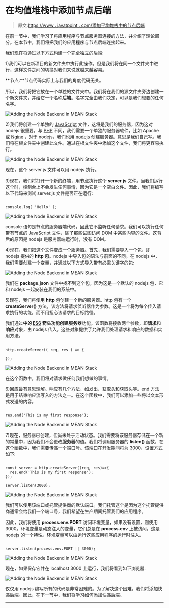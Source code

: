 # 在均值堆栈中添加节点后端

> 原文:[https://www . javatpoint . com/添加平均堆栈中的节点后端](https://www.javatpoint.com/adding-the-node-backend-in-mean-stack)

在前一节中，我们学习了将应用程序与节点服务器连接的方法，并介绍了理论部分。在本节中，我们将把我们的应用程序与节点后端连接起来。

我们现在将通过以下方式构建一个完全独立的后端:

1)我们可以在新项目的新文件夹中执行此操作。但是我们将在同一个文件夹中进行，这样文件之间的切换对我们来说就越来越容易。

**节点:**节点代码实际上与我们的角度代码无关。

所以，我们将把它放在一个单独的文件夹中。我们将在我们的源文件夹旁边创建一个新文件夹，并给它一个名称**后端**。名字完全由我们决定，可以是我们想要的任何名字。

![Adding the Node Backend in MEAN Stack](../Images/e0567ca922cf3a0473243744f2080c5b.png)

2)我们将创建一个单独的 [JavaScript](https://www.javatpoint.com/javascript-tutorial) 文件，这将是我们的服务器，因为这对 nodejs 很重要。与 [PHP](https://www.javatpoint.com/php-tutorial) 不同，我们需要一个单独的服务器软件，比如 Apache 或 [Nginx](https://www.javatpoint.com/nginx-tutorial) ，对于 nodejs，我们也用 [nodejs](https://www.javatpoint.com/nodejs-tutorial) 创建服务器。意思是我们自己写。我们将在根文件夹中创建此文件。通过在根文件夹中添加这个文件，我们将更容易执行。

![Adding the Node Backend in MEAN Stack](../Images/ac306cde91361edcc42db00292c6fb9b.png)

现在，这个 server.js 文件可以用 nodejs 执行。

3)现在，我们将打开一个新的终端，用节点执行这个 **server.js** 文件。当我们运行这个时，控制台上不会发生任何事情，因为它是一个空白文件。因此，我们将编写以下代码来测试 server.js 文件是否正在运行:

```

console.log( 'Hello' );

```

![Adding the Node Backend in MEAN Stack](../Images/484e773c45ff12d84f0ef5749f251f5a.png)

console 语句是节点的服务器端代码，因此它不监听任何请求。我们可以执行任何带有节点的 JavaScript 文件，除了那些试图访问 DOM 中某些内容的文件。这背后的原因是 nodejs 是服务器端运行时，没有 DOM。

4)现在，我们把这个文件变成一个服务器。首先，我们需要导入一个包，即 nodejs 提供的 **http 包**。nodejs 中导入包的语法与前面的不同。在 nodejs 中，我们需要创建一个变量，并通过以下方式导入带有必需关键字的包:

![Adding the Node Backend in MEAN Stack](../Images/9d38a982110523270fbe9bc905f42a6b.png)

我们在 **package.json** 文件中找不到这个包，因为这是一个默认的 nodejs 包，它和 nodejs 一起安装在我们的系统中。

5)现在，我们将使用 **http** 包创建一个新的服务器。http 包有一个 **createServer()** 方法，该方法将请求侦听器作为参数。这是一个将为每个传入请求执行的功能，而不用担心该请求的目标路径。

我们通过**中的 [ES6](https://www.javatpoint.com/es6) 箭头功能创建服务器**功能。该函数将接收两个参数，即**请求**和**响应**对象，由 nodejs 传入。这些对象提供了允许我们处理请求和响应的数据和实用方法。

```

http.createServer(( req, res ) => { 

});

```

![Adding the Node Backend in MEAN Stack](../Images/071ba2b3b33332dfe6597b77d525bc21.png)

在这个函数中，我们将对请求做任何我们想做的事情。

6)回应最有意思理解。响应有几个方法，如发出、获取头和获取头等。end 方法是用于结束响应流写入的方法之一。在这个函数中，我们可以添加一些将以文本形式发送的内容。

```

res.end('This is my first response');

```

![Adding the Node Backend in MEAN Stack](../Images/4ec61f11e922c49eb568d3ab48c15359.png)

7)现在，服务器已创建，但尚未处于活动状态。我们需要将该服务器存储在一个新的常量中，因为我们不会更改**服务器**的值。我们将调用服务器的 **listen()** 函数，在这个函数中，我们需要传递一个端口号。该端口在开发期间将为 3000，设置方式如下:

```

const server = http.createServer((req, res)=>{
  res.end('This is my first response');
});

server.listen(3000);

```

![Adding the Node Backend in MEAN Stack](../Images/0f5216bb63b1ac04a7abd0cb85199168.png)

我们可以使用该端口或托管提供商的默认端口。我们托管这个是因为这个托管提供商通常会给我们一个端口号，我们希望在生产期间托管我们的应用程序。

因此，我们将使用 **process.env.PORT** 访问环境变量，如果没有设置，则使用 3000。环境变量是动态注入的变量，它们总是在 **process.env** 上被访问，这是 nodejs 的一个特性。环境变量可以由运行这些应用程序的运行时注入。

```

server.listen(process.env.PORT || 3000);

```

![Adding the Node Backend in MEAN Stack](../Images/1deb694c5552854073b7adc31f7081e2.png)

现在，如果保存它并在 localhost 3000 上运行，我们将看到如下浏览器:

![Adding the Node Backend in MEAN Stack](../Images/0dd3c0e6a3d77d523b4dc2096bc5053a.png)

仅仅用 nodejs 编写所有的代码是非常困难的。为了解决这个困难，我们将添加快递后端。因此，在下一节中，我们将学习如何添加快递后端。

* * *